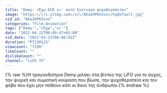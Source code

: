 ```yaml
---
title: "Demy: «Έχω OCD γι' αυτό ξεκίνησα ψυχοθεραπεία»"
image: "https:\/\/i.ytimg.com\/vi\/6KaIHPKXvvo\/hqdefault.jpg"
vid_id: "6KaIHPKXvvo"
categories: "Film-Animation"
tags: ["Demy:","«Έχω","γι'"]
date: "2022-04-22T00:09:47+03:00"
vid_date: "2022-03-22T06:00:02Z"
duration: "PT22M12S"
viewcount: "7190"
likeCount: ""
dislikeCount: ""
channel: "LiFO TV"
---
```

{% raw %}Η τραγουδίστρια Demy μιλάει στα βίντεο της LiFO για το άγχος, την ψυχική και σωματική κούραση που βίωσε, την ψυχοθεραπεία και τον φόβο που έχει μην πάθουν κάτι οι δικοί της άνθρωποι.{% endraw %}
